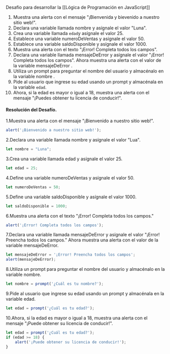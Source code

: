
Desafio para desarrollar la [[Lógica de Programación en JavaScript]]

1. Muestra una alerta con el mensaje "¡Bienvenida y bievenido a nuestro sitio web!".
2. Declara una variable llamada nombre y asígnale el valor "Luna".
3. Crea una variable llamada `edad`y asígnale el valor 25.
4. Establece una variable numeroDeVentas y asígnale el valor 50.
5. Establece una variable saldoDisponible y asígnale el valor 1000.
6. Muestra una alerta con el texto "¡Error! Completa todos los campos".
7. Declara una variable llamada mensajeDeError y asígnale el valor "¡Error! Completa todos los campos". Ahora muestra una alerta con el valor de la variable mensajeDeError .
8. Utiliza un prompt para preguntar el nombre del usuario y almacénalo en la variable nombre .
9. Pide al usuario que ingrese su edad usando un prompt y almacénala en la variable `edad`.
10. Ahora, si la edad es mayor o igual a 18, muestra una alerta con el mensaje "¡Puedes obtener tu licencia de conducir!".

#### Resolución del Desafío.

1.Muestra una alerta con el mensaje "¡Bienvenido a nuestro sitio web!".

```js
alert('¡Bienvenido a nuestro sitio web!');
```

2.Declara una variable llamada nombre y asígnale el valor "Lua".

```js
let nombre = "Luna";
```

3.Crea una variable llamada edad y asígnale el valor 25.

```js
let edad = 25;
```

4.Define una variable numeroDeVentas y asígnale el valor 50.

```js
let numeroDeVentas = 50;
```

5.Define una variable saldoDisponible y asígnale el valor 1000.

```js
let saldoDisponible = 1000;
```

6.Muestra una alerta con el texto "¡Error! Completa todos los campos."

```js
alert('¡Error! Completa todos los campos');
```

7.Declara una variable llamada mensajeDeError y asígnale el valor "¡Error! Preencha todos los campos." Ahora muestra una alerta con el valor de la variable mensajeDeError.

```js
let mensajeDeError = '¡Error! Preencha todos los campos';
alert(mensajeDeError);
```

8.Utiliza un prompt para preguntar el nombre del usuario y almacénalo en la variable nombre.

```js
let nombre = prompt('¿Cuál es tu nombre?');
```

9.Pide al usuario que ingrese su edad usando un prompt y almacénala en la variable edad.

```js
let edad = prompt('¿Cuál es tu edad?');
```

10.Ahora, si la edad es mayor o igual a 18, muestra una alerta con el mensaje "¡Puede obtener su licencia de conducir!".

```js
let edad = prompt('¿Cuál es tu edad?');
if (edad >= 18) {
    alert('¡Puede obtener su licencia de conducir!');
}
```